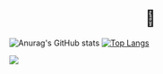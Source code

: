 ### <h1 align=center>🦄</h1>

![Anurag's GitHub stats](https://github-readme-stats.vercel.app/api?username=NyFco&show_icons=true&theme=synthwave&border_radius=25px&bg_color=30,0ff1ce,904e95&text_color=FFC0CB&title_color=FFFF00&icon_color=FFFF00&border_color=FFFF00)
[![Top Langs](https://github-readme-stats.vercel.app/api/top-langs/?username=NyFco&layout=compact&theme=synthwave&border_radius=25px&bg_color=30,0ff1ce,904e95&text_color=FFC0CB&title_color=FFFF00&icon_color=FFFF00&border_color=FFFF00)](https://github.com/NyFco/github-readme-stats)
 </P>
 
  ![](https://komarev.com/ghpvc/?username=NyFco&label=The-amount-of-times-that-people-all-over-the-globe-have-seen-this-cute-profile&style=flat&color=ff69b4)
